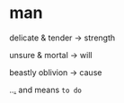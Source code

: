 # man

delicate & tender -> strength

unsure & mortal -> will

beastly oblivion -> cause

..[.](note.md) and means `to do`

```{tableofcontents}
```

